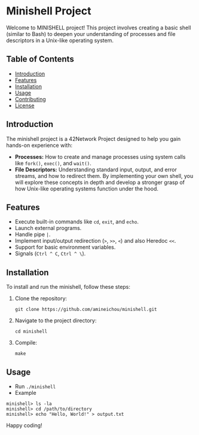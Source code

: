 # Minishell Project

Welcome to MINISHELL project! This project involves creating a basic shell (similar to Bash) to deepen your understanding of processes and file descriptors in a Unix-like operating system.

## Table of Contents
- [Introduction](#introduction)
- [Features](#features)
- [Installation](#installation)
- [Usage](#usage)
- [Contributing](#contributing)
- [License](#license)

## Introduction

The minishell project is a 42Network Project designed to help you gain hands-on experience with:
- **Processes:** How to create and manage processes using system calls like `fork()`, `exec()`, and `wait()`.
- **File Descriptors:** Understanding standard input, output, and error streams, and how to redirect them.
By implementing your own shell, you will explore these concepts in depth and develop a stronger grasp of how Unix-like operating systems function under the hood.

## Features

- Execute built-in commands like `cd`, `exit`, and `echo`.
- Launch external programs.
- Handle pipe `|`.
- Implement input/output redirection (`>`, `>>`, `<`) and also Heredoc `<<`.
- Support for basic environment variables.
- Signals (`Ctrl ^ C`, `Ctrl ^ \`).

## Installation

To install and run the minishell, follow these steps:

1. Clone the repository:
   ```
   git clone https://github.com/amineichou/minishell.git
   ```
2. Navigate to the project directory:
    ```
    cd minishell
    ```
3. Compile:
    ```
    make
    ```

## Usage

- Run `./minishell`
- Example 
```
minishell> ls -la
minishell> cd /path/to/directory
minishell> echo "Hello, World!" > output.txt
```

Happy coding!